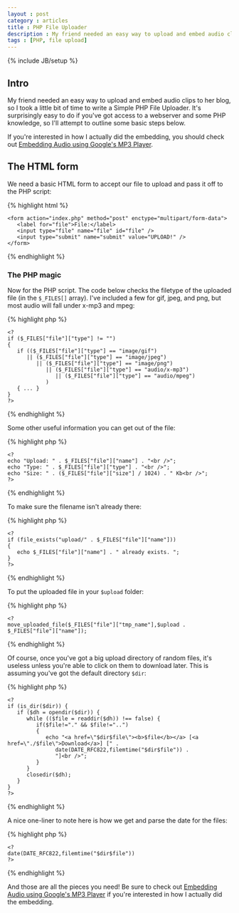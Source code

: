 ```yaml
---
layout : post
category : articles 
title : PHP File Uploader 
description : My friend needed an easy way to upload and embed audio clips to her blog, so I wrote my Simple PHP File Uploader.
tags : [PHP, file upload]
---
```

{% include JB/setup %}

## Intro
My friend needed an easy way to upload and embed audio clips to her blog, so I took a little bit of time to write a Simple PHP File Uploader. It's surprisingly easy to do if you've got access to a webserver and some PHP knowledge, so I'll attempt to outline some basic steps below.

If you're interested in how I actually did the embedding, you should check out [Embedding Audio using Google's MP3 Player](/Embedding_Audio_using_Google's_MP3_Player).

## The HTML form
We need a basic HTML form to accept our file to upload and pass it off to the PHP script:

{% highlight html %}

    <form action="index.php" method="post" enctype="multipart/form-data">
       <label for="file">File:</label>
       <input type="file" name="file" id="file" />
       <input type="submit" name="submit" value="UPLOAD!" />
    </form>

{% endhighlight %}

### The PHP magic
Now for the PHP script. The code below checks the filetype of the uploaded file (in the `$_FILES[]` array). I've included a few for gif, jpeg, and png, but most audio will fall under x-mp3 and mpeg:

{% highlight php %}

    <?
    if ($_FILES["file"]["type"] != "")
    {
       if (($_FILES["file"]["type"] == "image/gif")
          || ($_FILES["file"]["type"] == "image/jpeg")
             || ($_FILES["file"]["type"] == "image/png")
                || ($_FILES["file"]["type"] == "audio/x-mp3")
                   || ($_FILES["file"]["type"] == "audio/mpeg")
                )
       { ... }
    }
    ?>

{% endhighlight %}

Some other useful information you can get out of the file:

{% highlight php %}

    <?
    echo "Upload: " . $_FILES["file"]["name"] . "<br />";
    echo "Type: " . $_FILES["file"]["type"] . "<br />";
    echo "Size: " . ($_FILES["file"]["size"] / 1024) . " Kb<br />";
    ?>

{% endhighlight %}

To make sure the filename isn't already there:

{% highlight php %}

    <?
    if (file_exists("upload/" . $_FILES["file"]["name"]))
    {
       echo $_FILES["file"]["name"] . " already exists. ";
    }
    ?>

{% endhighlight %}

To put the uploaded file in your `$upload` folder:

{% highlight php %}

    <?
    move_uploaded_file($_FILES["file"]["tmp_name"],$upload . $_FILES["file"]["name"]);

{% endhighlight %}

Of course, once you've got a big upload directory of random files, it's useless unless you're able to click on them to download later. This is assuming you've got the default directory `$dir`:

{% highlight php %}

    <?
    if (is_dir($dir)) {
       if ($dh = opendir($dir)) {
          while (($file = readdir($dh)) !== false) {
             if($file!="." && $file!="..")
             {
                echo "<a href=\"$dir$file\"><b>$file</b></a> [<a href=\"./$file\">Download</a>] [" . 
                   date(DATE_RFC822,filemtime("$dir$file")) . 
                   "]<br />";
             }
          }
          closedir($dh);
       }
    }
    ?>

{% endhighlight %}

A nice one-liner to note here is how we get and parse the date for the files:

{% highlight php %}

    <?
    date(DATE_RFC822,filemtime("$dir$file"))
    ?>

{% endhighlight %}

And those are all the pieces you need! Be sure to check out [Embedding Audio using Google's MP3 Player](/Embedding_Audio_using_Google's_MP3_Player) if you're interested in how I actually did the embedding.

